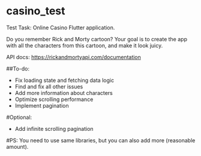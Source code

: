 # casino_test

Test Task: Online Casino Flutter application.

Do you remember Rick and Morty cartoon? 
Your goal is to create the app with all the characters from this cartoon, and make it look juicy.

API docs: https://rickandmortyapi.com/documentation

##To-do:

- Fix loading state and fetching data logic
- Find and fix all other issues
- Add more information about characters
- Optimize scrolling performance
- Implement pagination

#Optional:
- Add infinite scrolling pagination

#PS:
You need to use same libraries, but you can also add more (reasonable amount).